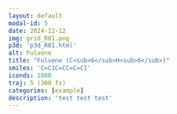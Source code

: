 ```yaml
---
layout: default
modal-id: 5
date: 2024-12-12
img: grid_R01.png
p3d: 'p3d_R01.html'
alt: Fulvene
title: "Fulvene (C<sub>6</sub>H<sub>6</sub>)"
smiles: 'C=C1C=CC=C=C1'
iconds: 1000
traj: 5 (300 fs)
categories: [example]
description: 'test test test'
---
```


